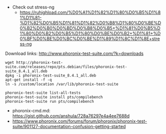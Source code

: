 * Check out stress-ng
    * https://ruhighload.com/%D0%A1%D1%82%D1%80%D0%B5%D1%81%D1%81-%D1%82%D0%B5%D1%81%D1%82%D0%B8%D1%80%D0%BE%D0%B2%D0%B0%D0%BD%D0%B8%D0%B5+%D1%81%D0%B5%D1%80%D0%B2%D0%B5%D1%80%D0%BE%D0%B2+%D1%81+%D0%BF%D0%BE%D0%BC%D0%BE%D1%89%D1%8C%D1%8E+stress-ng


Download links: http://www.phoronix-test-suite.com/?k=downloads
```shell
wget http://phoronix-test-suite.com/releases/repo/pts.debian/files/phoronix-test-suite_8.4.1_all.deb
dpkg -i phoronix-test-suite_8.4.1_all.deb 
apt-get install -f -q
ln -s /custom/location /var/lib/phoronix-test-suite

phoronix-test-suite list-all-tests
phoronix-test-suite install pts/compilebench
phoronix-test-suite run pts/compilebench
```

* phoronix-cmd.md: https://gist.github.com/anshula/728a76297e4a4ee7688d
* https://www.phoronix.com/forums/forum/phoronix/phoronix-test-suite/901127-documentation-confusion-getting-started
